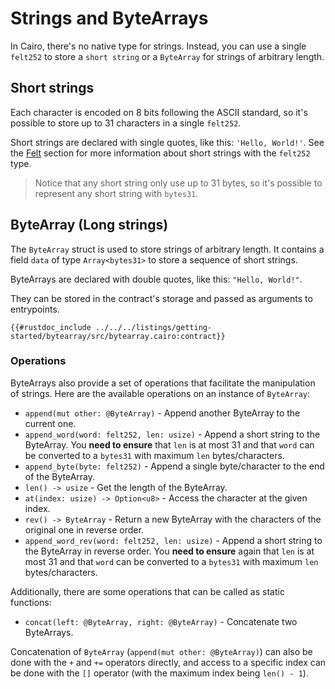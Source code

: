 # Strings and ByteArrays

In Cairo, there's no native type for strings. Instead, you can use a single `felt252` to store a `short string` or a `ByteArray` for strings of arbitrary length.

## Short strings

Each character is encoded on 8 bits following the ASCII standard, so it's possible to store up to 31 characters in a single `felt252`.

Short strings are declared with single quotes, like this: `'Hello, World!'`.
See the [Felt](../cairo_cheatsheet/felt.md) section for more information about short strings with the `felt252` type.

> Notice that any short string only use up to 31 bytes, so it's possible to represent any short string with `bytes31`.

## ByteArray (Long strings)

The `ByteArray` struct is used to store strings of arbitrary length. It contains a field `data` of type `Array<bytes31>` to store a sequence of short strings.

ByteArrays are declared with double quotes, like this: `"Hello, World!"`.

They can be stored in the contract's storage and passed as arguments to entrypoints.

```cairo
{{#rustdoc_include ../../../listings/getting-started/bytearray/src/bytearray.cairo:contract}}
```

### Operations

ByteArrays also provide a set of operations that facilitate the manipulation of strings.
Here are the available operations on an instance of `ByteArray`:

- `append(mut other: @ByteArray)` - Append another ByteArray to the current one.
- `append_word(word: felt252, len: usize)` - Append a short string to the ByteArray. You **need to ensure** that `len` is at most 31 and that `word` can be converted to a `bytes31` with maximum `len` bytes/characters.
- `append_byte(byte: felt252)` - Append a single byte/character to the end of the ByteArray.
- `len() -> usize` - Get the length of the ByteArray.
- `at(index: usize) -> Option<u8>` - Access the character at the given index.
- `rev() -> ByteArray` - Return a new ByteArray with the characters of the original one in reverse order.
- `append_word_rev(word: felt252, len: usize)` - Append a short string to the ByteArray in reverse order. You **need to ensure** again that `len` is at most 31 and that `word` can be converted to a `bytes31` with maximum `len` bytes/characters.

Additionally, there are some operations that can be called as static functions:

- `concat(left: @ByteArray, right: @ByteArray)` - Concatenate two ByteArrays.

Concatenation of `ByteArray` (`append(mut other: @ByteArray)`) can also be done with the `+` and `+=` operators directly, and access to a specific index can be done with the `[]` operator (with the maximum index being `len() - 1`).
